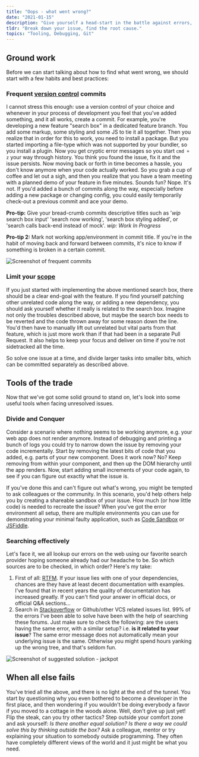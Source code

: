 ```yaml
---
title: "Oops - what went wrong?"
date: "2021-01-15"
description: "Give yourself a head-start in the battle against errors, and what to do when things go south!"
tldr: "Break down your issue, find the root cause."
topics: "Tooling, Debugging, Git"
---
```


## Ground work

Before we can start talking about how to find what went wrong, we should start with a few habits and best practices:

### Frequent [version control](https://en.wikibooks.org/wiki/Programming_Fundamentals/Version_Control) commits

I cannot stress this enough: use a version control of your choice and whenever in your process of development you feel that you've added something, and it all works, create a commit. For example, you're developing a new feature "search box" in a dedicated feature branch. You add some markup, some styling and some JS to tie it all together. Then you realize that in order for this to work, you need to install a package. But you started importing a file-type which was not supported by your bundler, so you install a plugin. Now you get cryptic error messages so you start `cmd + z` your way through history. You think you found the issue, fix it and the issue persists. Now moving back or forth in time becomes a hassle, you don't know anymore when your code actually worked. So you grab a cup of coffee and let out a sigh, and then you realize that you have a team meeting with a planned demo of your feature in five minutes. Sounds fun? Nope. It's not. If you'd added a bunch of commits along the way, especially before adding a new package or changing config, you could easily temporarily check-out a previous commit and ace your demo.

**Pro-tip:** Give your bread-crumb commits descriptive titles such as '_wip_ search box input' 'search now working', 'search box styling added', or 'search calls back-end instead of mock'. _wip: Work In Progress_

**Pro-tip 2:** Mark not working app/environment in commit title. If you're in the habit of moving back and forward between commits, it's nice to know if something is broken in a certain commit.

![Screenshot of frequent commits](/images/what-went-wrong-frequent-commits.png)

### Limit your [scope](https://en.wikipedia.org/wiki/Scope_creep)

If you just started with implementing the above mentioned search box, there should be a clear end-goal with the feature. If you find yourself patching other unrelated code along the way, or adding a new dependency, you should ask yourself whether it really is related to the search box. Imagine not only the troubles described above, but maybe the search box needs to be reverted and the code thrown away for some reason down the line. You'd then have to manually lift out unrelated but vital parts from that feature, which is just more work than if that had been in a separate Pull Request. It also helps to keep your focus and deliver on time if you're not sidetracked all the time.

So solve one issue at a time, and divide larger tasks into smaller bits, which can be committed separately as described above.

## Tools of the trade

Now that we've got some solid ground to stand on, let's look into some useful tools when facing unresolved issues.

### Divide and Conquer

Consider a scenario where nothing seems to be working anymore, e.g. your web app does not render anymore. Instead of debugging and printing a bunch of logs you could try to narrow down the issue by removing your code incrementally. Start by removing the latest bits of code that you added, e.g. parts of your new component. Does it work now? No? Keep removing from within your component, and then up the DOM hierarchy until the app renders. Now, start adding small increments of your code again, to see if you can figure out exactly what the issue is.

If you've done this and can't figure out what's wrong, you might be tempted to ask colleagues or the community. In this scenario, you'd help others help you by creating a shareable sandbox of your issue. How much (or how little code) is needed to recreate the issue? When you've got the error environment all setup, there are multiple environments you can use for demonstrating your minimal faulty application, such as [Code Sandbox](https://codesandbox.io/s) or [JSFiddle](https://jsfiddle.net/).

### Searching effectively

Let's face it, we all lookup our errors on the web using our favorite search provider hoping someone already had our headache to be. So which sources are to be checked, in which order? Here's my take:

1. First of all: [RTFM](https://en.wikipedia.org/wiki/RTFM). If your issue lies with one of your dependencies, chances are they have at least decent documentation with examples. I've found that in recent years the quality of documentation has increased greatly. If you can't find your answer in official docs, or official Q&A sections...
2. Search in [Stackoverflow](https://stackoverflow.com/) or Github/other VCS related issues list. 99% of the errors I've been able to solve have been with the help of searching these forums. Just make sure to check the following: are the users having the same error, with a similar setup? i.e. **is it related to your issue**? The same error message does not automatically mean your underlying issue is the same. Otherwise you might spend hours yanking up the wrong tree, and that's seldom fun.

![Screenshot of suggested solution - jackpot](/images/what-went-wrong-jackpot.png)

## When all else fails

You've tried all the above, and there is no light at the end of the tunnel. You start by questioning why you even bothered to become a developer in the first place, and then wondering if you wouldn't be doing everybody a favor if you moved to a cottage in the woods alone. Well, don't give up just yet! Flip the steak, can you try other tactics? Step outside your comfort zone and ask yourself: _Is there another equal solution? Is there a way we could solve this by thinking outside the box?_ Ask a colleague, mentor or try explaining your situation to somebody outside programming. They often have completely different views of the world and it just might be what you need.
